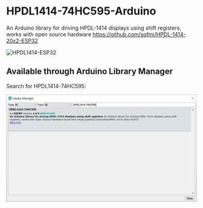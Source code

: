 # HPDL1414-74HC595-Arduino

An Arduino library for driving HPDL-1414 displays using shift registers, works with open source hardware https://github.com/sqfmi/HPDL-1414-20x2-ESP32

![HPDL1414-ESP32](https://github.com/sqfmi/HPDL-1414-20x2-ESP32/raw/master/images/HPDL1414-ESP32.jpg)

## Available through Arduino Library Manager
Search for HPDL1414-74HC595:

![Arduino Libraru Manager](HPDL-1414-Arduino.JPG)
